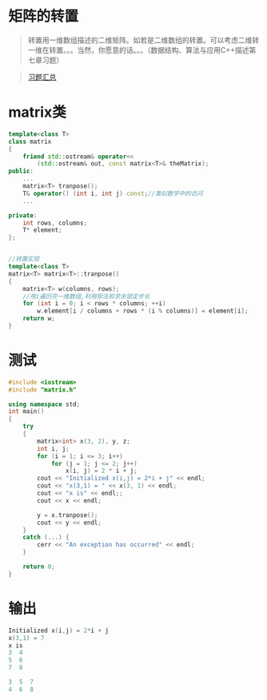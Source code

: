 # 矩阵的转置

> 转置用一维数组描述的二维矩阵。如若是二维数组的转置。可以考虑二维转一维在转置。。。当然，你愿意的话。。。（数据结构、算法与应用C++描述第七章习题）

> [习题汇总](https://www.cnblogs.com/ysjcqs/p/DataChapter.html)

# matrix类

```C++
template<class T>
class matrix
{
	friend std::ostream& operator<<
		(std::ostream& out, const matrix<T>& theMatrix);
public:
	...
	matrix<T> tranpose();
    T& operator() (int i, int j) const;//类似数学中的访问
	...

private:
	int rows, columns;
	T* element;
};


//转置实现
template<class T>
matrix<T> matrix<T>::tranpose()
{
	matrix<T> w(columns, rows);
    //用i遍历完一维数组,利用除法和求余锁定步长
	for (int i = 0; i < rows * columns; ++i)
		w.element[i / columns + rows * (i % columns)] = element[i];
	return w;
}
```

# 测试

```C++
#include <iostream>
#include "matrix.h"

using namespace std;
int main()
{
    try
    {
        matrix<int> x(3, 2), y, z;
        int i, j;
        for (i = 1; i <= 3; i++)
            for (j = 1; j <= 2; j++)
                x(i, j) = 2 * i + j;
        cout << "Initialized x(i,j) = 2*i + j" << endl;
        cout << "x(3,1) = " << x(3, 1) << endl;
        cout << "x is" << endl;;
        cout << x << endl;

        y = x.tranpose();
        cout << y << endl;
    }
    catch (...) {
        cerr << "An exception has occurred" << endl;
    }

    return 0;
}
```

# 输出

```C++
Initialized x(i,j) = 2*i + j
x(3,1) = 7
x is
3  4
5  6
7  8

3  5  7
4  6  8
```

